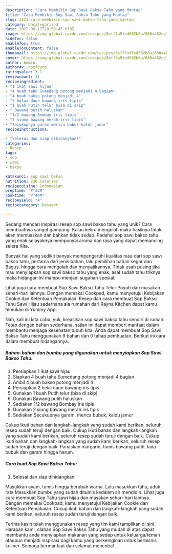 ```yaml
---
description: "Cara Membikin Sop Sawi Bakso Tahu yang Mantap"
title: "Cara Membikin Sop Sawi Bakso Tahu yang Mantap"
slug: 2423-cara-membikin-sop-sawi-bakso-tahu-yang-mantap
category: Uncategorized
date: 2022-06-17T18:58:45.630Z
image: https://img-global.cpcdn.com/recipes/8eff7a9fed502b8a/680x482cq70/sop-sawi-bakso-tahu-foto-resep-utama.jpg
hideToc: false
enableToc: true
enableTocContent: false
thumbnail: https://img-global.cpcdn.com/recipes/8eff7a9fed502b8a/680x482cq70/sop-sawi-bakso-tahu-foto-resep-utama.jpg
cover: https://img-global.cpcdn.com/recipes/8eff7a9fed502b8a/680x482cq70/sop-sawi-bakso-tahu-foto-resep-utama.jpg
author: Admin
authorAv: notfound
ratingvalue: 3.1
reviewcount: 21
recipeingredient:
- "1 ikat sawi hijau"
- "4 buah tahu Sumedang potong menjadi 4 bagian"
- "4 buah bakso potong menjadi 4"
- "2 helai daun bawang iris tipis"
- "1 buah Putih telur bisa di skip"
- " Bawang putih haluskan"
- "1/2 bawang Bombay iris tipis"
- "2 siung bawang merah iris tipis"
- "Secukupnya garam merica bubuk kaldu jamur"
recipeinstructions:

- "Selesai dan siap dihidangkan!"
categories:
- Resep
tags:
- sop
- sawi
- bakso

katakunci: sop sawi bakso 
nutrition: 236 calories
recipecuisine: Indonesian
preptime: "PT33M"
cooktime: "PT44M"
recipeyield: "4"
recipecategory: Dessert

---
```





Sedang mencari inspirasi resep sop sawi bakso tahu yang unik? Cara membuatnya sangat gampang. Kalau keliru mengolah maka hasilnya tidak akan memuaskan dan bahkan tidak sedap. Padahal sop sawi bakso tahu yang enak selayaknya mempunyai aroma dan rasa yang dapat memancing selera Kita.





Banyak hal yang sedikit banyak mempengaruhi kualitas rasa dari sop sawi bakso tahu, pertama dari jenis bahan, lalu pemilihan bahan segar dan Bagus, hingga cara mengolah dan menyajikannya. Tidak usah pusing jika mau menyiapkan sop sawi bakso tahu yang enak,      asal sudah tahu triknya maka hidangan ini mampu menjadi suguhan spesial.














Lihat juga cara membuat Sup Sawi Bakso Tahu Telur Puyuh dan masakan sehari-hari lainnya. Dengan memakai Cookpad, kamu menyetujui Kebijakan Cookie dan Ketentuan Pemakaian. Resep dan cara membuat Sop Bakso Tahu Sawi Hijau sederhana ala rumahan dari Rayna Kitchen dapat kamu temukan di Yummy App.






Nah, kali ini kita coba, yuk, kreasikan sop sawi bakso tahu sendiri di rumah. Tetap dengan bahan sederhana, sajian ini dapat memberi manfaat dalam membantu menjaga kesehatan tubuh kita. Anda dapat membuat Sop Sawi Bakso Tahu menggunakan 9 bahan dan 0 tahap pembuatan. Berikut ini cara dalam membuat hidangannya.

<!--inarticleads1-->

##### Bahan-bahan dan bumbu yang digunakan untuk menyiapkan Sop Sawi Bakso Tahu:

1. Persiapkan 1 ikat sawi hijau
1. Siapkan 4 buah tahu Sumedang potong menjadi 4 bagian
1. Ambil 4 buah bakso potong menjadi 4
1. Persiapkan 2 helai daun bawang iris tipis
1. Gunakan 1 buah Putih telur (bisa di skip)
1. Gunakan  Bawang putih haluskan
1. Sediakan 1/2 bawang Bombay iris tipis
1. Gunakan 2 siung bawang merah iris tipis
1. Sediakan Secukupnya garam, merica bubuk, kaldu jamur


Cukup ikuti bahan dan langkah-langkah yang sudah kami berikan, seluruh resep sudah teruji dengan baik. Cukup ikuti bahan dan langkah-langkah yang sudah kami berikan, seluruh resep sudah teruji dengan baik. Cukup ikuti bahan dan langkah-langkah yang sudah kami berikan, seluruh resep sudah teruji dengan baik. Panaskan margarin, tumis bawang putih, lada bubuk dan garam hingga harum. 

<!--inarticleads2-->

##### Cara buat Sop Sawi Bakso Tahu:


1. Selesai dan siap dihidangkan!

Masukkan ayam, tumis hingga berubah warna. Lalu masukkan tahu, aduk rata Masukkan bumbu yang sudah ditumis kedalam air mendidih. Lihat juga cara membuat Sop Tahu sawi hijau dan masakan sehari-hari lainnya. Dengan memakai Cookpad, kamu menyetujui Kebijakan Cookie dan Ketentuan Pemakaian. Cukup ikuti bahan dan langkah-langkah yang sudah kami berikan, seluruh resep sudah teruji dengan baik. 

Terima kasih telah menggunakan resep yang tim kami tampilkan di sini. Harapan kami, olahan Sop Sawi Bakso Tahu yang mudah di atas dapat membantu anda menyiapkan makanan yang sedap untuk keluarga/teman ataupun menjadi inspirasi bagi kamu yang berkeinginan untuk berbisnis kuliner. Semoga bermanfaat dan selamat mencoba!
